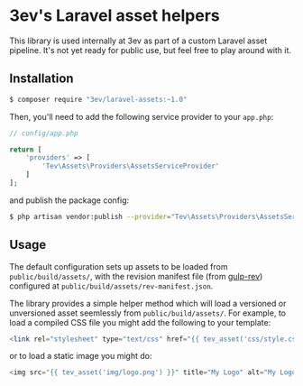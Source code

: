 # 3ev's Laravel asset helpers

This library is used internally at 3ev as part of a custom Laravel asset
pipeline. It's not yet ready for public use, but feel free to play around with
it.

## Installation

```sh
$ composer require "3ev/laravel-assets:~1.0"
```

Then, you'll need to add the following service provider to your `app.php`:

```php
// config/app.php

return [
    'providers' => [
        'Tev\Assets\Providers\AssetsServiceProvider'
    ]
];
```

and publish the package config:

```sh
$ php artisan vendor:publish --provider="Tev\Assets\Providers\AssetsServiceProvider"
```

## Usage

The default configuration sets up assets to be loaded from `public/build/assets/`,
with the revision manifest file (from [gulp-rev](https://github.com/sindresorhus/gulp-rev))
configured at `public/build/assets/rev-manifest.json`.

The library provides a simple helper method which will load a versioned or
unversioned asset seemlessly from `public/build/assets/`. For example, to load
a compiled CSS file you might add the following to your template:

```php
<link rel="stylesheet" type="text/css" href="{{ tev_asset('css/style.css') }}" />
```

or to load a static image you might do:

```php
<img src="{{ tev_asset('img/logo.png') }}" title="My Logo" alt="My Logo" />
```
